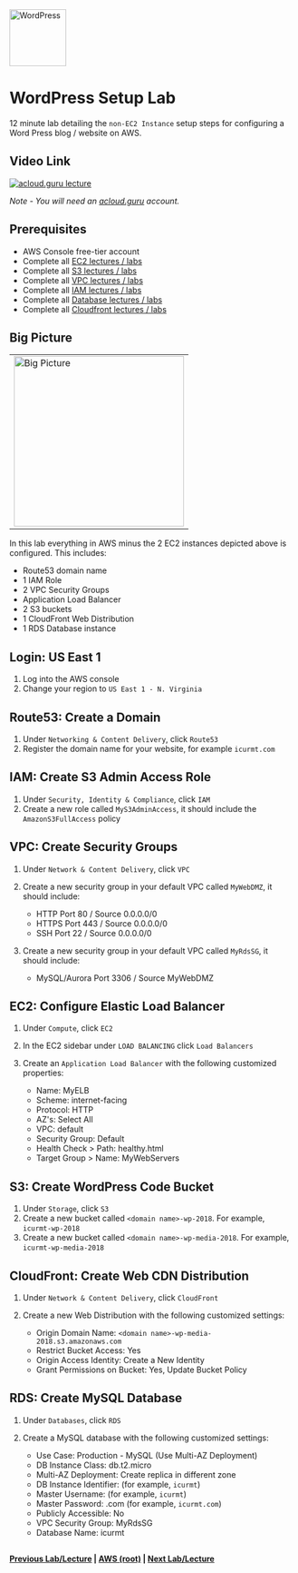 <img src="https://i.imgur.com/O74efH0.png" height="100" title="WordPress" />

WordPress Setup Lab
======

12 minute lab detailing the `non-EC2 Instance` setup steps for configuring a Word Press blog / website on AWS. 
  
 
  
## Video Link

[![acloud.guru lecture](https://i.imgur.com/MJI0eMb.png)](https://acloud.guru/course/aws-certified-solutions-architect-associate/learn/wordpress/c384c88d-f29d-5a6b-301f-a1dd09aadbfa/watch)

*Note - You will need an [acloud.guru](acloud.guru) account.*


## Prerequisites

*   AWS Console free-tier account
*   Complete all [EC2 lectures / labs](../ec2)
*   Complete all [S3 lectures / labs](../s3)
*   Complete all [VPC lectures / labs](../vpc)
*   Complete all [IAM lectures / labs](../iam)
*   Complete all [Database lectures / labs](../databases)
*   Complete all [Cloudfront lectures / labs](../cloudfront)

 
## Big Picture

<table>
<tr>
<td>
 <img src="https://i.imgur.com/ytDNe6P.png" width="300" title="Big Picture" />
</td>
</tr>
</table>


In this lab everything in AWS minus the 2 EC2 instances depicted above is configured.  This includes:

  * Route53 domain name
  * 1 IAM Role 
  * 2 VPC Security Groups
  * Application Load Balancer
  * 2 S3 buckets
  * 1 CloudFront Web Distribution
  * 1 RDS Database instance


## Login: US East 1 

1.  Log into the AWS console
2.  Change your region to `US East 1 - N. Virginia` 


## Route53: Create a Domain

1. Under `Networking & Content Delivery`, click `Route53`
2. Register the domain name for your website, for example `icurmt.com`


## IAM: Create S3 Admin Access Role

1. Under `Security, Identity & Compliance`, click `IAM`
2. Create a new role called `MyS3AdminAccess`, it should include the `AmazonS3FullAccess` policy 


## VPC: Create Security Groups

1.  Under `Network & Content Delivery`, click `VPC`
2.  Create a new security group in your default VPC called `MyWebDMZ`, it should include:
    
    * HTTP Port 80 / Source 0.0.0.0/0
    * HTTPS Port 443 / Source 0.0.0.0/0
    * SSH Port 22 / Source 0.0.0.0/0

3.  Create a new security group in your default VPC called `MyRdsSG`, it should include:
    
    * MySQL/Aurora Port 3306 / Source MyWebDMZ
    

## EC2: Configure Elastic Load Balancer

1.  Under `Compute`, click `EC2`
2.  In the EC2 sidebar under `LOAD BALANCING` click `Load Balancers`
3.  Create an `Application Load Balancer` with the following customized properties:

    * Name: MyELB
    * Scheme: internet-facing
    * Protocol: HTTP
    * AZ's: Select All 
    * VPC: default
    * Security Group: Default
    * Health Check > Path: healthy.html
    * Target Group > Name: MyWebServers
    

## S3: Create WordPress Code Bucket

1.  Under `Storage`, click `S3`
2.  Create a new bucket called `<domain name>-wp-2018`. For example, `icurmt-wp-2018`
3.  Create a new bucket called `<domain name>-wp-media-2018`. For example, `icurmt-wp-media-2018`


## CloudFront: Create Web CDN Distribution

1.  Under `Network & Content Delivery`, click `CloudFront`
2.  Create a new Web Distribution with the following customized settings:
  
    * Origin Domain Name: `<domain name>-wp-media-2018.s3.amazonaws.com`
    * Restrict Bucket Access: Yes
    * Origin Access Identity: Create a New Identity
    * Grant Permissions on Bucket: Yes, Update Bucket Policy
    

## RDS: Create MySQL Database

1.  Under `Databases`, click `RDS`
2.  Create a MySQL database with the following customized settings:

    * Use Case: Production - MySQL (Use Multi-AZ Deployment)
    * DB Instance Class: db.t2.micro
    * Multi-AZ Deployment: Create replica in different zone
    * DB Instance Identifier: <domain name> (for example, `icurmt`)
    * Master Username: <domain name> (for example, `icurmt`)
    * Master Password: <domain name>.com (for example, `icurmt.com`)
    * Publicly Accessible: No
    * VPC Security Group: MyRdsSG
    * Database Name: icurmt


## 

**[Previous Lab/Lecture](../apps/apps-exam-tips.md) | [AWS (root)](../readme.adoc) | [Next Lab/Lecture](wp-setup-lab.md)**
